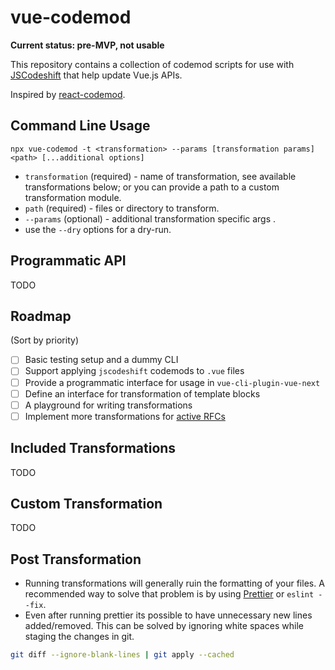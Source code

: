 # vue-codemod

**Current status: pre-MVP, not usable**

This repository contains a collection of codemod scripts for use with [JSCodeshift](https://github.com/facebook/jscodeshift) that help update Vue.js APIs.

Inspired by [react-codemod](https://github.com/reactjs/react-codemod).

## Command Line Usage

`npx vue-codemod -t <transformation> --params [transformation params] <path> [...additional options]`

- `transformation` (required) - name of transformation, see available transformations below; or you can provide a path to a custom transformation module.
- `path` (required) - files or directory to transform.
- `--params` (optional) - additional transformation specific args	.
- use the `--dry` options for a dry-run.

## Programmatic API

TODO

## Roadmap

(Sort by priority)

- [ ] Basic testing setup and a dummy CLI
- [ ] Support applying `jscodeshift` codemods to `.vue` files
- [ ] Provide a programmatic interface for usage in `vue-cli-plugin-vue-next`
- [ ] Define an interface for transformation of template blocks
- [ ] A playground for writing transformations
- [ ] Implement more transformations for [active RFCs](https://github.com/vuejs/rfcs/tree/master/active-rfcs)

## Included Transformations

TODO

## Custom Transformation

TODO

## Post Transformation

- Running transformations will generally ruin the formatting of your files. A recommended way to solve that problem is by using [Prettier](https://prettier.io/) or `eslint --fix`.
- Even after running prettier its possible to have unnecessary new lines added/removed. This can be solved by ignoring white spaces while staging the changes in git.

```sh
git diff --ignore-blank-lines | git apply --cached
```
